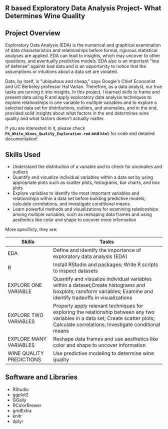 ## R based Exploratory Data Analysis Project- What Determines Wine Quality

## Project Overview
Exploratory Data Analysis (EDA) is the numerical and graphical examination of data characteristics and relationships before formal, rigorous statistical analyses are applied. EDA can lead to insights, which may uncover to other questions, and eventually predictive models. EDA also is an important “line of defense” against bad data and is an opportunity to notice that the assumptions or intuitions about a data set are violated.

Data, by itself, is "ubiquitous and cheap," says Google's Chief Economist and UC Berkeley professor Hal Varian. Therefore, as a data analyst, our true tasks are turning it into insights. In this project, I learned skills to frame and present data using R and apply exploratory data analysis techniques to explore relationships in one variable to multiple variables and to explore a selected data set for distributions, outliers, and anomalies, and in the end, provided solid insights about what factors in the end determines wine quality and what factors doesn't actually matter.   

If you are interested in it, please check **`P4_White_Wines_Quality_Exploration.rmd` and `html`** for code and detailed documentation!

## Skills Used
- Understand the distribution of a variable and to check for anomalies and outliers
- Quantify and visualize individual variables within a data set by using appropriate plots such as scatter plots, histograms, bar charts, and box plots
- Explore variables to identify the most important variables and relationships within a data set before building predictive models; calculate correlations, and investigate conditional means
- Learn powerful methods and visualizations for examining relationships among multiple variables, such as reshaping data frames and using aesthetics like color and shape to uncover more information

More specificly, they are:   

Skills | Tasks
--- | ---
EDA | Define and identify the importance of exploratory data analysis (EDA)
R |Install RStudio and packages; Write R scripts to inspect datasets
EXPLORE ONE VARIABLE | Quantify and visualize individual variables within a dataset;Create histograms and boxplots; ransform variables; Examine and identify tradeoffs in visualizations
EXPLORE TWO VARIABLES | Properly apply relevant techniques for exploring the relationship between any two variables in a data set; Create scatter plots; Calculate correlations; Investigate conditional means
EXPLORE MANY VARIABLES | Reshape data frames and use aesthetics like color and shape to uncover information
WINE QUALITY PREDICTIONS | Use predictive modeling to determine wine quality

## Software and Libraries
- RStudio
- ggplot2
- GGally
- RColorBrewer
- gridExtra
- knitr
- dplyr




